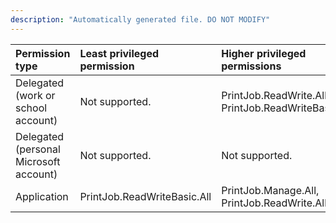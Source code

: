 ```yaml
---
description: "Automatically generated file. DO NOT MODIFY"
---
```


|Permission type|Least privileged permission|Higher privileged permissions|
|:---|:---|:---|
|Delegated (work or school account)|Not supported.|PrintJob.ReadWrite.All, PrintJob.ReadWriteBasic.All|
|Delegated (personal Microsoft account)|Not supported.|Not supported.|
|Application|PrintJob.ReadWriteBasic.All|PrintJob.Manage.All, PrintJob.ReadWrite.All|

